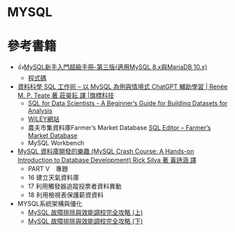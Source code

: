 # MYSQL

# 參考書籍
- 👍[MySQL新手入門超級手冊-第三版(適用MySQL 8.x與MariaDB 10.x)](https://www.tenlong.com.tw/products/9786263241787?list_name=srh)
  - [程式碼](https://www.gotop.com.tw/books/download.aspx?bookid=AED004300)
- [資料科學 SQL 工作術 – 以 MySQL 為例與情境式 ChatGPT 輔助學習 | Renée M. P. Teate 著 莊昊耘 譯 |旗標科技](https://www.tenlong.com.tw/products/9789863127659?list_name=sp)
  - [SQL for Data Scientists - A Beginner’s Guide for Building Datasets for Analysis](https://onlinelibrary.wiley.com/doi/epub/10.1002/9781119669388)
  - [WILEY網站](https://www.wiley.com/en-us/SQL+for+Data+Scientists%3A+A+Beginner%27s+Guide+for+Building+Datasets+for+Analysis-p-9781119669364)
  - 農夫市集資料庫Farmer’s Market Database [SQL Editor – Farmer’s Market Database](https://sqlfordatascientists.com/sql-editor-test/)
  - MySQL Workbench
- [MySQL 資料庫開發的樂趣 (MySQL Crash Course: A Hands-on Introduction to Database Development) Rick Silva 著 黃詩涵 譯](https://www.tenlong.com.tw/products/9786263247192?list_name=lv)
  - PART V　專題
  - 16 建立天氣資料庫
  - 17 利用觸發器追蹤投票者資料異動
  - 18 利用檢視表保護薪資資料 
- MYSQL系統架構與優化
  - [MySQL 故障排除與效能調校完全攻略 (上)](https://www.tenlong.com.tw/products/9789864349586?list_name=srh)
  - [MySQL 故障排除與效能調校完全攻略 (下)](https://www.tenlong.com.tw/products/9789864349593?list_name=sp)
